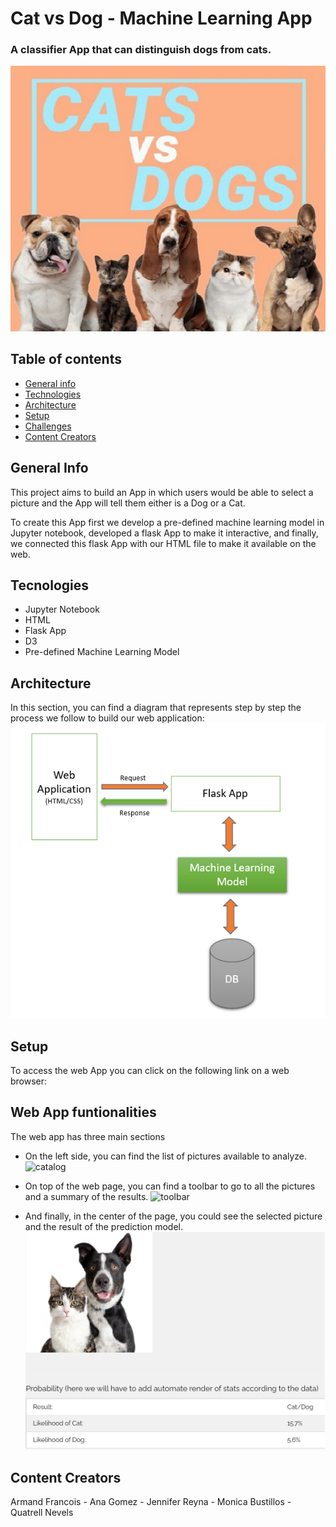 # Cat vs Dog - Machine Learning App
### A classifier App that can distinguish dogs from cats.
![Architecture](Readme_images/catdog_image.png)

## Table of contents
* [General info](#general-info)
* [Technologies](#technologies)
* [Architecture](#Architecture)
* [Setup](#setup)
* [Challenges](#challenges)
* [Content Creators](#Content-Creators)

## General Info
This project aims to build an App in which users would be able to select a picture and the App will tell them either is a Dog or a Cat.

To create this App first we develop a pre-defined machine learning model in Jupyter notebook, developed a flask App to make it interactive, and finally, we connected this flask App with our HTML file to make it available on the web.

## Tecnologies
* Jupyter Notebook
* HTML
* Flask App
* D3
* Pre-defined Machine Learning Model

## Architecture
In this section, you can find a diagram that represents step by step the process we follow to build our web application:
![Architecture](/Readme_images/architecture.png)

## Setup
To access the web App you can click on the following link on a web browser:

## Web App funtionalities
The web app has three main sections

* On the left side, you can find the list of pictures available to analyze.
![catalog](/Readme_images/catalog_image.png)

* On top of the web page, you can find a toolbar to go to all the pictures and a summary of the results.
![toolbar](./Readme_images/toolbar_image.png)

* And finally, in the center of the page, you could see the selected picture and the result of the prediction model.
![prediction](./Readme_images/chart.png)

## Content Creators
Armand Francois - Ana Gomez - Jennifer Reyna - Monica Bustillos - Quatrell Nevels

